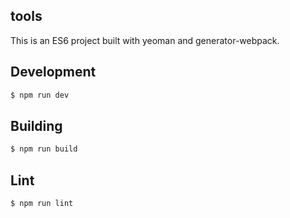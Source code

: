 tools
---

This is an ES6 project built with yeoman and generator-webpack.

Development
---
``` sh
$ npm run dev
```

Building
---
```sh
$ npm run build
```

Lint
---
``` sh
$ npm run lint
```
